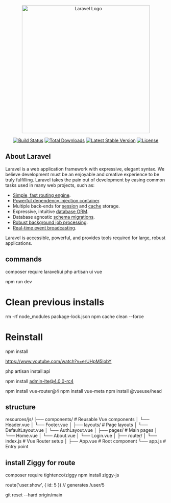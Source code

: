 <p align="center"><a href="https://laravel.com" target="_blank"><img src="https://raw.githubusercontent.com/laravel/art/master/logo-lockup/5%20SVG/2%20CMYK/1%20Full%20Color/laravel-logolockup-cmyk-red.svg" width="400" alt="Laravel Logo"></a></p>

<p align="center">
<a href="https://github.com/laravel/framework/actions"><img src="https://github.com/laravel/framework/workflows/tests/badge.svg" alt="Build Status"></a>
<a href="https://packagist.org/packages/laravel/framework"><img src="https://img.shields.io/packagist/dt/laravel/framework" alt="Total Downloads"></a>
<a href="https://packagist.org/packages/laravel/framework"><img src="https://img.shields.io/packagist/v/laravel/framework" alt="Latest Stable Version"></a>
<a href="https://packagist.org/packages/laravel/framework"><img src="https://img.shields.io/packagist/l/laravel/framework" alt="License"></a>
</p>

## About Laravel

Laravel is a web application framework with expressive, elegant syntax. We believe development must be an enjoyable and creative experience to be truly fulfilling. Laravel takes the pain out of development by easing common tasks used in many web projects, such as:

- [Simple, fast routing engine](https://laravel.com/docs/routing).
- [Powerful dependency injection container](https://laravel.com/docs/container).
- Multiple back-ends for [session](https://laravel.com/docs/session) and [cache](https://laravel.com/docs/cache) storage.
- Expressive, intuitive [database ORM](https://laravel.com/docs/eloquent).
- Database agnostic [schema migrations](https://laravel.com/docs/migrations).
- [Robust background job processing](https://laravel.com/docs/queues).
- [Real-time event broadcasting](https://laravel.com/docs/broadcasting).

Laravel is accessible, powerful, and provides tools required for large, robust applications.

 
## commands

composer require laravel/ui
php artisan ui vue

npm run dev


# Clean previous installs
rm -rf node_modules package-lock.json
npm cache clean --force

# Reinstall
npm install

https://www.youtube.com/watch?v=erUHpM5lobY

php artisan install:api

npm install admin-lte@4.0.0-rc4


npm install vue-router@4
npm install vue-meta
npm install @vueuse/head

## structure

resources/js/
├── components/           # Reusable Vue components
│   └── Header.vue
│   └── Footer.vue
│
├── layouts/              # Page layouts
│   └── DefaultLayout.vue
│   └── AuthLayout.vue
│
├── pages/                # Main pages
│   └── Home.vue
│   └── About.vue
│   └── Login.vue
│
├── router/
│   └── index.js          # Vue Router setup
│
├── App.vue               # Root component
└── app.js                # Entry point

## install Ziggy for route
composer require tightenco/ziggy
npm install ziggy-js

route('user.show', { id: 5 }) // generates /user/5

git reset --hard origin/main

